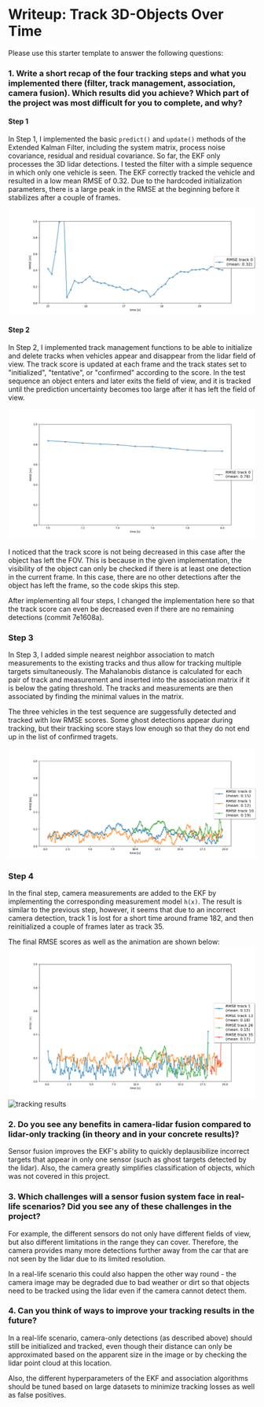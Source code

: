 # Writeup: Track 3D-Objects Over Time

Please use this starter template to answer the following questions:

### 1. Write a short recap of the four tracking steps and what you implemented there (filter, track management, association, camera fusion). Which results did you achieve? Which part of the project was most difficult for you to complete, and why?

#### Step 1
In Step 1, I implemented the basic `predict()` and `update()` methods of the Extended Kalman Filter,
including the system matrix, process noise covariance, residual and residual covariance. So far, the
EKF only processes the 3D lidar detections. I tested the filter with a simple sequence in which only
one vehicle is seen. The EKF correctly tracked the vehicle and resulted in a low mean RMSE of 0.32.
Due to the hardcoded initialization parameters, there is a large peak in the RMSE at the beginning
before it stabilizes after a couple of frames.

![RMSE Step 1](img/rmse_step1.png)

#### Step 2

In Step 2, I implemented track management functions to be able to initialize and delete tracks when
vehicles appear and disappear from the lidar field of view. The track score is updated at each frame
and the track states set to "initialized", "tentative", or "confirmed" according to the score. In the
test sequence an object enters and later exits the field of view, and it is tracked until the
prediction uncertainty becomes too large after it has left the field of view.

![RMSE Step 2](img/rmse_step2.png)

I noticed that the track score is not being decreased in this case after the object has left the FOV.
This is because in the given implementation, the visibility of the object can only be checked if there
is at least one detection in the current frame. In this case, there are no other detections after the
object has left the frame, so the code skips this step.

After implementing all four steps, I changed the implementation here so that the track score can even be
decreased even if there are no remaining detections (commit 7e1608a).

### Step 3

In Step 3, I added simple nearest neighbor association to match measurements to the existing tracks and
thus allow for tracking multiple targets simultaneously. The Mahalanobis distance is calculated for
each pair of track and measurement and inserted into the association matrix if it is below the
gating threshold. The tracks and measurements are then associated by finding the minimal values in the
matrix.

The three vehicles in the test sequence are suggessfully detected and tracked with low RMSE scores.
Some ghost detections appear during tracking, but their tracking score stays low enough so that they
do not end up in the list of confirmed tragets.

![RMSE Step 3](img/rmse_step3.png)

### Step 4

In the final step, camera measurements are added to the EKF by implementing the corresponding measurement
model `h(x)`. The result is similar to the previous step, however, it seems that due to an incorrect camera
detection, track 1 is lost for a short time around frame 182, and then reinitialized a couple of frames
later as track 35.

The final RMSE scores as well as the animation are shown below:
![RMSE Step 4](img/rmse_step4.png)
![tracking results](img/my_tracking_results.gif)


### 2. Do you see any benefits in camera-lidar fusion compared to lidar-only tracking (in theory and in your concrete results)? 
Sensor fusion improves the EKF's ability to quickly deplausibilize incorrect targets that appear in only one sensor
(such as ghost targets detected by the lidar). Also, the camera greatly simplifies classification of objects,
which was not covered in this project.

### 3. Which challenges will a sensor fusion system face in real-life scenarios? Did you see any of these challenges in the project?
For example, the different sensors do not only have different fields of view, but also different limitations in
the range they can cover. Therefore, the camera provides many more detections further away from the car that are
not seen by the lidar due to its limited resolution.

In a real-life scenario this could also happen the other way round - the camera image may be degraded due to
bad weather or dirt so that objects need to be tracked using the lidar even if the camera cannot detect them.

### 4. Can you think of ways to improve your tracking results in the future?
In a real-life scenario, camera-only detections (as described above) should still be initialized and tracked,
even though their distance can only be approximated based on the apparent size in the image or by checking the
lidar point cloud at this location.

Also, the different hyperparameters of the EKF and association algorithms should be tuned based on large datasets
to minimize tracking losses as well as false positives.
